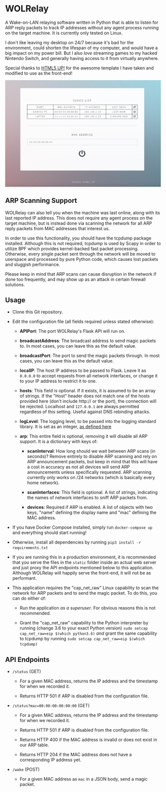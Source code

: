 # WOLRelay

A Wake-on-LAN relaying software written in Python that is able to listen for ARP reply packets to track IP addresses without any agent process running on the target machine. It is currently only tested on Linux.

I don't like leaving my desktop on 24/7 because it's bad for the environment, could shorten the lifespan of my computer, and would have a big impact on my power bill. But I also _love_ streaming games to my hacked Nintendo Switch, and generally having access to it from virtually anywhere.

Special thanks to [HTML5 UP!](https://html5up.net) for the awesome template I have taken and modified to use as the front-end!

![Screenshot](screenshot.jpg?raw=true "Screenshot")

## ARP Scanning Support

WOLRelay can also tell you when the machine was last online, along with its last reported IP address. This does not require any agent process on the target machine, but is instead done via scanning the network for all ARP reply packets from MAC addresses that interest us.

In order to use this functionality, you should have the tcpdump package installed. Although this is not required, tcpdump is used by Scapy in order to utilize BPF which provides kernel-backed fast packet processing. Otherwise, every single packet sent through the network will be moved to userspace and processed by pure Python code, which causes lost packets and sluggish performance.

Please keep in mind that ARP scans can cause disruption in the network if done too frequently, and may show up as an attack in certain firewall solutions.

## Usage

- Clone this Git repository.

- Edit the configuration file (all fields required unless stated otherwise):

    - **APIPort**: The port WOLRelay's Flask API will run on.

    - **broadcastAddress**: The broadcast address to send magic packets to. In most cases, you can leave this as the default value.

    - **broadcastPort**: The port to send the magic packets through. In most cases, you can leave this as the default value.

    - **localIP**: The host IP address to be passed to Flask. Leave it as `0.0.0.0` to accept requests from all network interfaces, or change it to your IP address to restrict it to one.

    - **hosts**: This field is optional. If it exists, it is assumed to be an array of strings. If the "Host" header does not match one of the hosts provided here (don't include http:// or the port), the connection will be rejected. Localhost and `127.0.0.1` are always permitted regardless of this setting. Useful against DNS rebinding attacks.

    - **logLevel**: The logging level, to be passed into the logging standard library. It is set as an integer, [as defined here](https://docs.python.org/3/library/logging.html#levels)

    - **arp**: This entire field is optional, removing it will disable all ARP support. It is a dictionary with keys of:

        - **scanInterval**: How long should we wait between ARP scans (in seconds)? Remove entirely to disable ARP scanning and rely on ARP announcement packets, but keep in mind that this will have a cost in accuracy as not all devices will send ARP announcements unless specifically requested. ARP scanning currently only works on /24 networks (which is basically every home network).

        - **scanInterfaces**: This field is optional. A list of strings, indicating the names of network interfaces to sniff ARP packets from.

        - **devices**: Required if ARP is enabled. A list of objects with two keys, "name" defining the display name and "mac" defining the MAC address.

- If you have Docker Compose installed, simply run `docker-compose up` and everything should start running!

- Otherwise, install all dependencies by running `pip3 install -r requirements.txt`

- If you are running this in a production environment, it is recommended that you serve the files in the `static` folder inside an actual web server and just proxy the API endpoints mentioned below to this application. Although WOLRelay will happily serve the front-end, it will not be as performant.

- This application requires the "cap_net_raw" Linux capability to scan the network for ARP packets and to send the magic packet. To do this, you can do either of:

    - Run the application _as a superuser_. For obvious reasons this is not recommended.

    - Grant the "cap_net_raw" capability to the Python interpreter by running (change 3.6 to your exact Python version) `sudo setcap cap_net_raw=eip $(which python3.6)` _and_ grant the same capability to tcpdump by running `sudo setcap cap_net_raw=eip $(which tcpdump)`

## API Endpoints

- `/status` (GET)

    - For a given MAC address, returns the IP address and the timestamp for when we recorded it.

    - Returns HTTP 501 if ARP is disabled from the configuration file.

- `/status?mac=00:00:00:00:00:00` (GET)

    - For a given MAC address, returns the IP address and the timestamp for when we recorded it.

    - Returns HTTP 501 if ARP is disabled from the configuration file.

    - Returns HTTP 400 if the MAC address is invalid or does not exist in our ARP table.

    - Returns HTTP 204 if the MAC address does not have a corresponding IP address yet.

- `/wake` (POST)

    - For a given MAC address as `mac` in a JSON body, send a magic packet.
